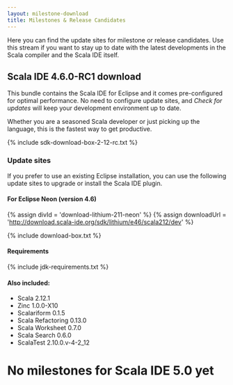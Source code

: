 ```yaml
---
layout: milestone-download
title: Milestones & Release Candidates
---
```


Here you can find the update sites for milestone or release candidates. Use this stream if you want to stay
up to date with the latest developments in the Scala compiler and the Scala IDE itself.

## Scala IDE 4.6.0-RC1 download

This bundle contains the Scala IDE for Eclipse and it comes pre-configured
for optimal performance. No need to configure update sites, and *Check for updates* will keep your
development environment up to date.

Whether you are a seasoned Scala developer or just picking up the language, this is the fastest way to get productive.

{% include sdk-download-box-2-12-rc.txt %}

### Update sites

If you prefer to use an existing Eclipse installation, you can use the following update sites to upgrade or install the Scala IDE plugin.

#### For Eclipse Neon (version 4.6)

{% assign divId = 'download-lithium-211-neon' %}
{% assign downloadUrl = 'http://download.scala-ide.org/sdk/lithium/e46/scala212/dev' %}

{% include download-box.txt %}

#### Requirements
{% include jdk-requirements.txt %}

#### Also included:

* Scala 2.12.1
* Zinc 1.0.0-X10
* Scalariform 0.1.5
* Scala Refactoring 0.13.0
* Scala Worksheet 0.7.0
* Scala Search 0.6.0
* ScalaTest 2.10.0.v-4-2_12

# No milestones for Scala IDE 5.0 yet
